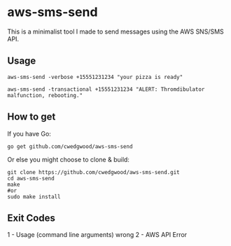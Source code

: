 aws-sms-send
===

This is a minimalist tool I made to send messages using the AWS
SNS/SMS API.

Usage
---

    aws-sms-send -verbose +15551231234 "your pizza is ready"

    aws-sms-send -transactional +15551231234 "ALERT: Thromdibulator malfunction, rebooting."

How to get
---

If you have Go:

	go get github.com/cwedgwood/aws-sms-send


Or else you might choose to clone & build:

    git clone https://github.com/cwedgwood/aws-sms-send.git
	cd aws-sms-send
	make
	#or
	sudo make install

Exit Codes
---

1 - Usage (command line arguments) wrong
2 - AWS API Error
